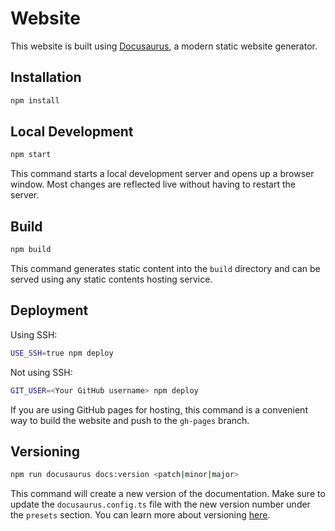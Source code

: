 # Website

This website is built using [Docusaurus](https://docusaurus.io/), a modern static website generator.

## Installation

``` bash
npm install
```

## Local Development

``` bash
npm start
```

This command starts a local development server and opens up a browser window. Most changes are reflected live without having to restart the server.

## Build

``` bash
npm build
```

This command generates static content into the `build` directory and can be served using any static contents hosting service.

## Deployment

Using SSH:

``` bash
USE_SSH=true npm deploy
```

Not using SSH:

``` bash
GIT_USER=<Your GitHub username> npm deploy
```

If you are using GitHub pages for hosting, this command is a convenient way to build the website and push to the `gh-pages` branch.

## Versioning

``` bash
npm run docusaurus docs:version <patch|minor|major>
```

This command will create a new version of the documentation. Make sure to update the `docusaurus.config.ts` file with the new version number under the `presets` section. You can learn more about versioning [here](https://docusaurus.io/docs/versioning).
